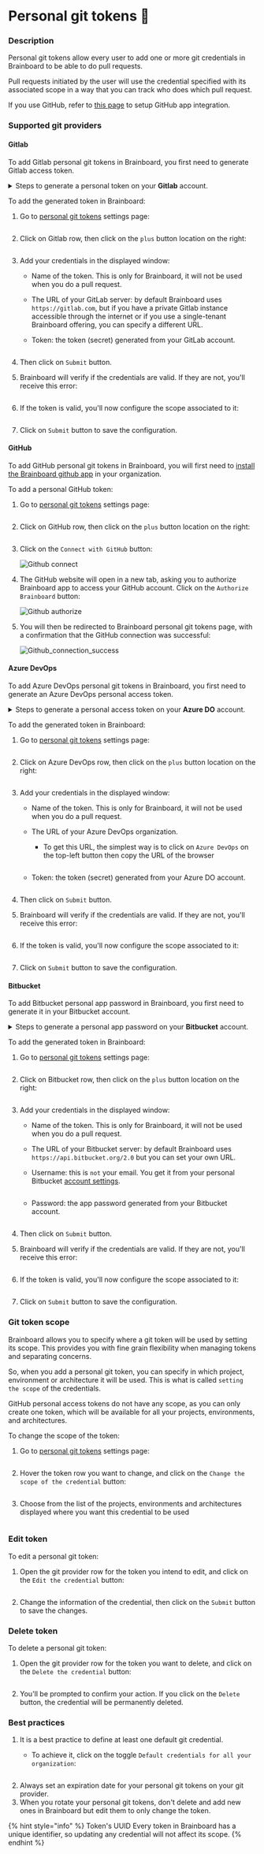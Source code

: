 # Personal git tokens 🪪

### Description

Personal git tokens allow every user to add one or more git credentials in Brainboard to be able to do pull requests.

Pull requests initiated by the user will use the credential specified with its associated scope in a way that you can track who does which pull request.

If you use GitHub, refer to [this page](https://gitlab.com/brainboard/brainboard/-/blob/main/git-configuration/git-apps/README.md) to setup GitHub app integration.

### Supported git providers

#### Gitlab

To add Gitlab personal git tokens in Brainboard, you first need to generate Gitlab access token.

<details>

<summary>Steps to generate a personal token on your <strong>Gitlab</strong> account.</summary>

1. Go to your GitLab[ personal tokens page](https://gitlab.com/-/profile/personal\_access\_tokens).
2.  Add a name and specify `API` rights, then click on `Create personal access token` button:&#x20;

    <figure><img src="../.gitbook/assets/gitlab-token-generation.png" alt=""><figcaption></figcaption></figure>
3.  The token is generated, you can copy it to add to Brainboard:&#x20;

    <figure><img src="../.gitbook/assets/gitlab-token-generated.png" alt=""><figcaption></figcaption></figure>

</details>

To add the generated token in Brainboard:

1.  Go to [personal git tokens](https://app.brainboard.co/settings/personal-git-tokens) settings page:&#x20;

    <figure><img src="../.gitbook/assets/personal-git-tokens-page.png" alt=""><figcaption></figcaption></figure>
2.  Click on Gitlab row, then click on the `plus` button location on the right:&#x20;

    <figure><img src="../.gitbook/assets/add-gitlab-pat.png" alt=""><figcaption></figcaption></figure>
3. Add your credentials in the displayed window:
   * Name of the token. This is only for Brainboard, it will not be used when you do a pull request.
   * The URL of your GitLab server: by default Brainboard uses `https://gitlab.com`, but if you have a private Gitlab instance accessible through the internet or if you use a single-tenant Brainboard offering, you can specify a different URL.
   *   Token: the token (secret) generated from your GitLab account.&#x20;

       <figure><img src="../.gitbook/assets/gitlab-pat-modal.png" alt=""><figcaption></figcaption></figure>
4. Then click on `Submit` button.
5.  Brainboard will verify if the credentials are valid. If they are not, you'll receive this error:&#x20;

    <figure><img src="../.gitbook/assets/invalid-gitlab-token.png" alt=""><figcaption></figcaption></figure>
6.  If the token is valid, you'll now configure the scope associated to it:&#x20;

    <figure><img src="../.gitbook/assets/gitlab-creds-scope.png" alt=""><figcaption></figcaption></figure>
7. Click on `Submit` button to save the configuration.

#### GitHub

To add GitHub personal git tokens in Brainboard, you will first need to [install the Brainboard github app](https://gitlab.com/brainboard/brainboard/-/blob/main/frontend/docs/docs/git-configuration/git-apps/README.md#configure-github-integration) in your organization.

To add a personal GitHub token:

1.  Go to [personal git tokens](https://app.brainboard.co/settings/personal-git-tokens) settings page:&#x20;

    <figure><img src="../.gitbook/assets/personal-git-tokens-page.png" alt=""><figcaption></figcaption></figure>
2.  Click on GitHub row, then click on the `plus` button location on the right:&#x20;

    <figure><img src="../.gitbook/assets/add-github-pat.png" alt=""><figcaption></figcaption></figure>
3.  Click on the `Connect with GitHub` button:

    ![Github connect](../.gitbook/assets/github-connect.png)
4.  The GitHub website will open in a new tab, asking you to authorize Brainboard app to access your GitHub account. Click on the `Authorize Brainboard` button:

    ![Github authorize](../.gitbook/assets/github-authorize-app.png)
5.  You will then be redirected to Brainboard personal git tokens page, with a confirmation that the GitHub connection was successful:

    ![Github\_connection\_success](../.gitbook/assets/github-connect-success.png)

#### Azure DevOps

To add Azure DevOps personal git tokens in Brainboard, you first need to generate an Azure DevOps personal access token.

<details>

<summary>Steps to generate a personal access token on your <strong>Azure DO</strong> account.</summary>

1. Go to your [Azure DO page](https://dev.azure.com/).
2.  Click on the top right icon and then select `Personal access tokens`:&#x20;

    <figure><img src="../.gitbook/assets/azure-devops-pat.png" alt=""><figcaption></figcaption></figure>
3.  It will open the page of access tokens. Click on `New token` button.&#x20;

    <figure><img src="../.gitbook/assets/azure-devops-add-pat.png" alt=""><figcaption></figcaption></figure>
4. In the menu, add the following information:
   * Name of the token.
   * You can set an expiration date.
   *   In the `code` section, select `Full`&#x20;

       <figure><img src="../.gitbook/assets/azure-devops-pat-menu.png" alt=""><figcaption></figcaption></figure>
5.  The token is generated, you can copy it to add to Brainboard:&#x20;

    <figure><img src="../.gitbook/assets/azure-do-token-generated.png" alt=""><figcaption></figcaption></figure>

</details>

To add the generated token in Brainboard:

1.  Go to [personal git tokens](https://app.brainboard.co/settings/personal-git-tokens) settings page:&#x20;

    <figure><img src="../.gitbook/assets/personal-git-tokens-page.png" alt=""><figcaption></figcaption></figure>
2.  Click on Azure DevOps row, then click on the `plus` button location on the right:&#x20;

    <figure><img src="../.gitbook/assets/add-azure-do-pat.png" alt=""><figcaption></figcaption></figure>
3. Add your credentials in the displayed window:
   * Name of the token. This is only for Brainboard, it will not be used when you do a pull request.
   * The URL of your Azure DevOps organization.
     *   To get this URL, the simplest way is to click on `Azure DevOps` on the top-left button then copy the URL of the browser&#x20;

         <figure><img src="../.gitbook/assets/azure-do-orga-url.png" alt=""><figcaption></figcaption></figure>
   *   Token: the token (secret) generated from your Azure DO account.&#x20;

       <figure><img src="../.gitbook/assets/azure-do-pat-modal.png" alt=""><figcaption></figcaption></figure>
4. Then click on `Submit` button.
5.  Brainboard will verify if the credentials are valid. If they are not, you'll receive this error:&#x20;

    <figure><img src="../.gitbook/assets/invalid-azure-do-token.png" alt=""><figcaption></figcaption></figure>
6.  If the token is valid, you'll now configure the scope associated to it:&#x20;

    <figure><img src="../.gitbook/assets/azure-do-creds-scope.png" alt=""><figcaption></figcaption></figure>
7. Click on `Submit` button to save the configuration.

#### Bitbucket

To add Bitbucket personal app password in Brainboard, you first need to generate it in your Bitbucket account.

<details>

<summary>Steps to generate a personal app password on your <strong>Bitbucket</strong> account.</summary>

1. Go to your [Bitbucket app passwords page](https://bitbucket.org/account/settings/app-passwords/).
2. Click on the top right icon and then select `Personal settings`:
   * Got to `App passwords` accessible from the left bar options.
   *   Click on `Create app password`.&#x20;

       <figure><img src="../.gitbook/assets/bitbucket-app-password.png" alt=""><figcaption></figcaption></figure>
3. Add a name and grant `read-write` access for:
   * Projects.
   * Repositories.
   *   Pull requests.&#x20;

       <figure><img src="../.gitbook/assets/bitbucket-token-config.png" alt=""><figcaption></figcaption></figure>
4.  The token is generated, you can copy it to add to Brainboard:&#x20;

    <figure><img src="../.gitbook/assets/bitbucket-token-generated.png" alt=""><figcaption></figcaption></figure>

</details>

To add the generated token in Brainboard:

1.  Go to [personal git tokens](https://app.brainboard.co/settings/personal-git-tokens) settings page:&#x20;

    <figure><img src="../.gitbook/assets/personal-git-tokens-page.png" alt=""><figcaption></figcaption></figure>
2.  Click on Bitbucket row, then click on the `plus` button location on the right:&#x20;

    <figure><img src="../.gitbook/assets/add-bitbucket-pat.png" alt=""><figcaption></figcaption></figure>
3. Add your credentials in the displayed window:
   * Name of the token. This is only for Brainboard, it will not be used when you do a pull request.
   * The URL of your Bitbucket server: by default Brainboard uses `https://api.bitbucket.org/2.0` but you can set your own URL.
   *   Username: this is `not` your email. You get it from your personal Bitbucket [account settings](https://bitbucket.org/account/settings/).&#x20;

       <figure><img src="../.gitbook/assets/bitbucket-username.png" alt=""><figcaption></figcaption></figure>
   *   Password: the app password generated from your Bitbucket account.&#x20;

       <figure><img src="../.gitbook/assets/bitbucket-pat-modal.png" alt=""><figcaption></figcaption></figure>
4. Then click on `Submit` button.
5.  Brainboard will verify if the credentials are valid. If they are not, you'll receive this error:&#x20;

    <figure><img src="../.gitbook/assets/invalid-bitbucket-do-token.png" alt=""><figcaption></figcaption></figure>
6.  If the token is valid, you'll now configure the scope associated to it:&#x20;

    <figure><img src="../.gitbook/assets/bitbucket-do-creds-scope.png" alt=""><figcaption></figcaption></figure>
7. Click on `Submit` button to save the configuration.

### Git token scope

Brainboard allows you to specify where a git token will be used by setting its scope. This provides you with fine grain flexibility when managing tokens and separating concerns.

So, when you add a personal git token, you can specify in which project, environment or architecture it will be used. This is what is called `setting the scope` of the credentials.

GitHub personal access tokens do not have any scope, as you can only create one token, which will be available for all your projects, environments, and architectures.

To change the scope of the token:

1.  Go to [personal git tokens](https://app.brainboard.co/settings/personal-git-tokens) settings page:&#x20;

    <figure><img src="../.gitbook/assets/personal-git-tokens-page.png" alt=""><figcaption></figcaption></figure>
2.  Hover the token row you want to change, and click on the `Change the scope of the credential` button:&#x20;

    <figure><img src="../.gitbook/assets/change-git-token-scope.png" alt=""><figcaption></figcaption></figure>
3.  Choose from the list of the projects, environments and architectures displayed where you want this credential to be used&#x20;

    <figure><img src="../.gitbook/assets/change-git-token-scope-modal.png" alt=""><figcaption></figcaption></figure>

### Edit token

To edit a personal git token:

1.  Open the git provider row for the token you intend to edit, and click on the `Edit the credential` button:&#x20;

    <figure><img src="../.gitbook/assets/edit-git-token.png" alt=""><figcaption></figcaption></figure>
2. Change the information of the credential, then click on the `Submit` button to save the changes.

### Delete token

To delete a personal git token:

1.  Open the git provider row for the token you want to delete, and click on the `Delete the credential` button:&#x20;

    <figure><img src="../.gitbook/assets/delete-git-token.png" alt=""><figcaption></figcaption></figure>
2. You'll be prompted to confirm your action. If you click on the `Delete` button, the credential will be permanently deleted.

### Best practices

1. It is a best practice to define at least one default git credential.
   *   To achieve it, click on the toggle `Default credentials for all your organization`:&#x20;

       <figure><img src="../.gitbook/assets/change-git-token-scope-modal-default.png" alt=""><figcaption></figcaption></figure>
2. Always set an expiration date for your personal git tokens on your git provider.
3. When you rotate your personal git tokens, don't delete and add new ones in Brainboard but edit them to only change the token.

{% hint style="info" %}
Token's UUID Every token in Brainboard has a unique identifier, so updating any credential will not affect its scope.
{% endhint %}
